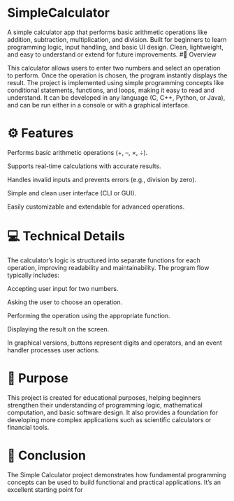 # SimpleCalculator
A simple calculator app that performs basic arithmetic operations like addition, subtraction, multiplication, and division. Built for beginners to learn programming logic, input handling, and basic UI design. Clean, lightweight, and easy to understand or extend for future improvements.
#🚀 Overview

This calculator allows users to enter two numbers and select an operation to perform. Once the operation is chosen, the program instantly displays the result. The project is implemented using simple programming concepts like conditional statements, functions, and loops, making it easy to read and understand. It can be developed in any language (C, C++, Python, or Java), and can be run either in a console or with a graphical interface.

# ⚙️ Features

Performs basic arithmetic operations (+, –, ×, ÷).

Supports real-time calculations with accurate results.

Handles invalid inputs and prevents errors (e.g., division by zero).

Simple and clean user interface (CLI or GUI).

Easily customizable and extendable for advanced operations.

# 💻 Technical Details

The calculator’s logic is structured into separate functions for each operation, improving readability and maintainability. The program flow typically includes:

Accepting user input for two numbers.

Asking the user to choose an operation.

Performing the operation using the appropriate function.

Displaying the result on the screen.

In graphical versions, buttons represent digits and operators, and an event handler processes user actions.

# 🎯 Purpose

This project is created for educational purposes, helping beginners strengthen their understanding of programming logic, mathematical computation, and basic software design. It also provides a foundation for developing more complex applications such as scientific calculators or financial tools.

# 📝 Conclusion

The Simple Calculator project demonstrates how fundamental programming concepts can be used to build functional and practical applications. It’s an excellent starting point for
